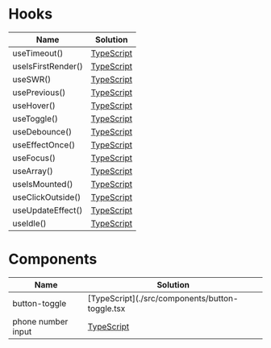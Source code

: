 # Hooks

| Name               | Solution                                         |
| ------------------ | ------------------------------------------------ |
| useTimeout()       | [TypeScript](./src/hooks/use-timeout.ts)         |
| useIsFirstRender() | [TypeScript](./src/hooks/use-is-first-render.ts) |
| useSWR()           | [TypeScript](./src/hooks/use-swr.ts)             |
| usePrevious()      | [TypeScript](./src/hooks/use-previous.ts)        |
| useHover()         | [TypeScript](./src/hooks/use-hover.ts)           |
| useToggle()        | [TypeScript](./src/hooks/use-toggle.ts)          |
| useDebounce()      | [TypeScript](./src/hooks/use-debounce.ts)        |
| useEffectOnce()    | [TypeScript](./src/hooks/use-effect-once.ts)     |
| useFocus()         | [TypeScript](./src/hooks/use-focus.ts)           |
| useArray()         | [TypeScript](./src/hooks/use-array.ts)           |
| useIsMounted()     | [TypeScript](./src/hooks/use-is-mounted.ts)      |
| useClickOutside()  | [TypeScript](./src/hooks/use-click-outside.ts)   |
| useUpdateEffect()  | [TypeScript](./src/hooks/use-update-effect.ts)   |
| useIdle()          | [TypeScript](./src/hooks/use-idle.ts)            |

# Components

| Name               | Solution                                              |
| ------------------ | ----------------------------------------------------- |
| button-toggle      | [TypeScript](./src/components/button-toggle.tsx       |
| phone number input | [TypeScript](./src/components/phone-number-input.tsx) |
